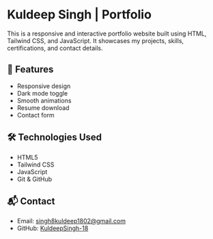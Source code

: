 # Kuldeep Singh | Portfolio

This is a responsive and interactive portfolio website built using HTML, Tailwind CSS, and JavaScript. It showcases my projects, skills, certifications, and contact details.

## 🚀 Features
- Responsive design
- Dark mode toggle
- Smooth animations
- Resume download
- Contact form

## 🛠️ Technologies Used
- HTML5
- Tailwind CSS
- JavaScript
- Git & GitHub

## 📬 Contact
- Email: singh8kuldeep1802@gmail.com
- GitHub: [KuldeepSingh-18](https://github.com/KuldeepSingh-18)
